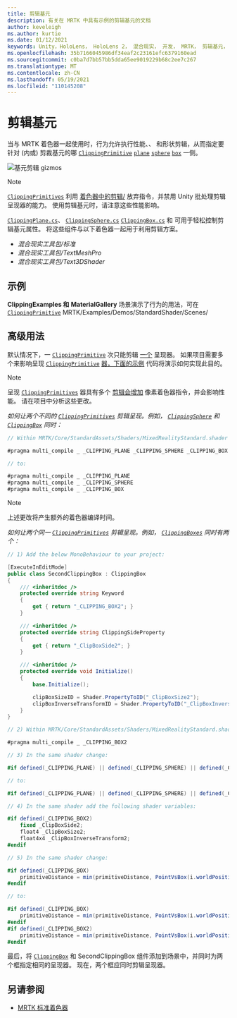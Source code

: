 ```yaml
---
title: 剪辑基元
description: 有关在 MRTK 中具有示例的剪辑基元的文档
author: keveleigh
ms.author: kurtie
ms.date: 01/12/2021
keywords: Unity，HoloLens， HoloLens 2， 混合现实， 开发， MRTK， 剪辑基元，
ms.openlocfilehash: 35b7166045986df34eaf2c23161efc6379160ead
ms.sourcegitcommit: c0ba7d7bb57bb5dda65ee9019229b68c2ee7c267
ms.translationtype: MT
ms.contentlocale: zh-CN
ms.lasthandoff: 05/19/2021
ms.locfileid: "110145208"
---
```

# <a name="clipping-primitive"></a>剪辑基元

当与 MRTK 着色器一起使用时，行为允许执行性能、、 和形状剪辑，从而指定要针对 (内或) 剪裁基元的哪 [`ClippingPrimitive`](xref:Microsoft.MixedReality.Toolkit.Utilities.ClippingPrimitive) [`plane`](xref:Microsoft.MixedReality.Toolkit.Utilities.ClippingPlane) [`sphere`](xref:Microsoft.MixedReality.Toolkit.Utilities.ClippingSphere) [`box`](xref:Microsoft.MixedReality.Toolkit.Utilities.ClippingBox) 一侧。

![基元剪辑 gizmos](../images/mrtk-standard-shader/MRTK_PrimitiveClippingGizmos.gif)

> [!NOTE]
> [`ClippingPrimitives`](xref:Microsoft.MixedReality.Toolkit.Utilities.ClippingPrimitive) 利用 [着色器中的剪辑/](https://developer.download.nvidia.com/cg/clip.html) 放弃指令，并禁用 Unity 批处理剪辑呈现器的能力。 使用剪辑基元时，请注意这些性能影响。

[`ClippingPlane.cs`](xref:Microsoft.MixedReality.Toolkit.Utilities.ClippingPlane)、 [`ClippingSphere.cs`](xref:Microsoft.MixedReality.Toolkit.Utilities.ClippingSphere) [`ClippingBox.cs`](xref:Microsoft.MixedReality.Toolkit.Utilities.ClippingBox) 和 可用于轻松控制剪辑基元属性。 将这些组件与以下着色器一起用于利用剪辑方案。

- *混合现实工具包/标准*
- *混合现实工具包/TextMeshPro*
- *混合现实工具包/Text3DShader*

## <a name="examples"></a>示例

**ClippingExamples 和** **MaterialGallery** 场景演示了行为的用法，可在 [`ClippingPrimitive`](xref:Microsoft.MixedReality.Toolkit.Utilities.ClippingPrimitive) MRTK/Examples/Demos/StandardShader/Scenes/

## <a name="advanced-usage"></a>高级用法

默认情况下，一 [`ClippingPrimitive`](xref:Microsoft.MixedReality.Toolkit.Utilities.ClippingPrimitive) 次只能剪辑 [一个](https://docs.unity3d.com/ScriptReference/Renderer.html) 呈现器。 如果项目需要多个来影响呈现 [`ClippingPrimitive`](xref:Microsoft.MixedReality.Toolkit.Utilities.ClippingPrimitive) [器，下面的示例](https://docs.unity3d.com/ScriptReference/Renderer.html)  代码将演示如何实现此目的。

> [!NOTE]
> 呈现 [`ClippingPrimitives`](xref:Microsoft.MixedReality.Toolkit.Utilities.ClippingPrimitive) 器具有多个 [剪辑会增加](https://docs.unity3d.com/ScriptReference/Renderer.html) 像素着色器指令，并会影响性能。 请在项目中分析这些更改。

*如何让两个不同的 [`ClippingPrimitives`](xref:Microsoft.MixedReality.Toolkit.Utilities.ClippingPrimitive) 剪辑呈现。例如， [`ClippingSphere`](xref:Microsoft.MixedReality.Toolkit.Utilities.ClippingSphere) 和 [`ClippingBox`](xref:Microsoft.MixedReality.Toolkit.Utilities.ClippingBox) 同时：*

```C#
// Within MRTK/Core/StandardAssets/Shaders/MixedRealityStandard.shader (or another MRTK shader) change:

#pragma multi_compile _ _CLIPPING_PLANE _CLIPPING_SPHERE _CLIPPING_BOX

// to:

#pragma multi_compile _ _CLIPPING_PLANE
#pragma multi_compile _ _CLIPPING_SPHERE
#pragma multi_compile _ _CLIPPING_BOX
```

> [!NOTE]
> 上述更改将产生额外的着色器编译时间。

*如何让两个同一 [`ClippingPrimitives`](xref:Microsoft.MixedReality.Toolkit.Utilities.ClippingPrimitive) 剪辑呈现。例如， [`ClippingBoxes`](xref:Microsoft.MixedReality.Toolkit.Utilities.ClippingBox) 同时有两个：*

```C#
// 1) Add the below MonoBehaviour to your project:

[ExecuteInEditMode]
public class SecondClippingBox : ClippingBox
{
    /// <inheritdoc />
    protected override string Keyword
    {
        get { return "_CLIPPING_BOX2"; }
    }

    /// <inheritdoc />
    protected override string ClippingSideProperty
    {
        get { return "_ClipBoxSide2"; }
    }

    /// <inheritdoc />
    protected override void Initialize()
    {
        base.Initialize();

        clipBoxSizeID = Shader.PropertyToID("_ClipBoxSize2");
        clipBoxInverseTransformID = Shader.PropertyToID("_ClipBoxInverseTransform2");
    }
}

// 2) Within MRTK/Core/StandardAssets/Shaders/MixedRealityStandard.shader (or another MRTK shader) add the following multi_compile pragma:

#pragma multi_compile _ _CLIPPING_BOX2

// 3) In the same shader change:

#if defined(_CLIPPING_PLANE) || defined(_CLIPPING_SPHERE) || defined(_CLIPPING_BOX)

// to:

#if defined(_CLIPPING_PLANE) || defined(_CLIPPING_SPHERE) || defined(_CLIPPING_BOX) || defined(_CLIPPING_BOX2)

// 4) In the same shader add the following shader variables:

#if defined(_CLIPPING_BOX2)
    fixed _ClipBoxSide2;
    float4 _ClipBoxSize2;
    float4x4 _ClipBoxInverseTransform2;
#endif

// 5) In the same shader change:

#if defined(_CLIPPING_BOX)
    primitiveDistance = min(primitiveDistance, PointVsBox(i.worldPosition.xyz, _ClipBoxSize.xyz, _ClipBoxInverseTransform) * _ClipBoxSide);
#endif

// to:

#if defined(_CLIPPING_BOX)
    primitiveDistance = min(primitiveDistance, PointVsBox(i.worldPosition.xyz, _ClipBoxSize.xyz, _ClipBoxInverseTransform) * _ClipBoxSide);
#endif
#if defined(_CLIPPING_BOX2)
    primitiveDistance = min(primitiveDistance, PointVsBox(i.worldPosition.xyz, _ClipBoxSize2.xyz, _ClipBoxInverseTransform2) * _ClipBoxSide2);
#endif
```

最后，将 [`ClippingBox`](xref:Microsoft.MixedReality.Toolkit.Utilities.ClippingBox) 和 SecondClippingBox 组件添加到场景中，并同时为两个框指定相同的呈现器。 现在，两个框应同时剪辑呈现器。

## <a name="see-also"></a>另请参阅

- [MRTK 标准着色器](mrtk-standard-shader.md)
